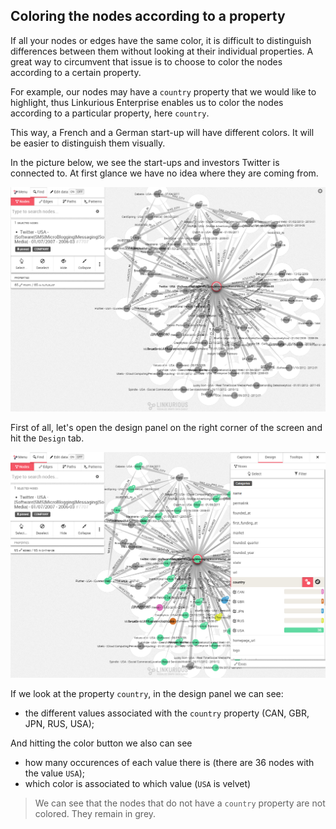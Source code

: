 ## Coloring the nodes according to a property

If all your nodes or edges have the same color, it is difficult to distinguish differences between them without looking at their individual properties. A great way to circumvent that issue is to choose to color the nodes according to a certain property.

For example, our nodes may have a ```country``` property that we would like to highlight, thus Linkurious Enterprise enables us to color the nodes according to a particular property, here ```country```.

This way, a French and a German start-up will have different colors. It will be easier to distinguish them visually.

In the picture below, we see the start-ups and investors Twitter is connected to. At first glance we have no idea where they are coming from.

![](RawTwitter.png)

First of all, let's open the design panel on the right corner of the screen and hit the ```Design``` tab.

![](Colored.png)

If we look at the property ```country```, in the design panel we can see:
* the different values associated with the ```country``` property (CAN, GBR, JPN, RUS, USA);

And hitting the color button we also can see

* how many occurences of each value there is (there are 36 nodes with the value ```USA```);
* which color is associated to which value (```USA``` is velvet)



> We can see that the nodes that do not have a ```country``` property are not colored. They remain in grey.

